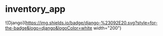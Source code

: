 # inventory_app
![Django](https://img.shields.io/badge/django-%23092E20.svg?style=for-the-badge&logo=django&logoColor=white width="200")
